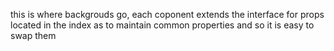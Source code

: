 

this is where backgrouds go, each coponent extends the interface for props located in the index as to 
maintain common properties and so it is easy to swap them 